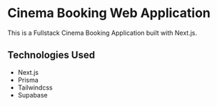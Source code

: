 # Cinema Booking Web Application

This is a Fullstack Cinema Booking Application built with Next.js.

## Technologies Used

- Next.js
- Prisma
- Tailwindcss
- Supabase
